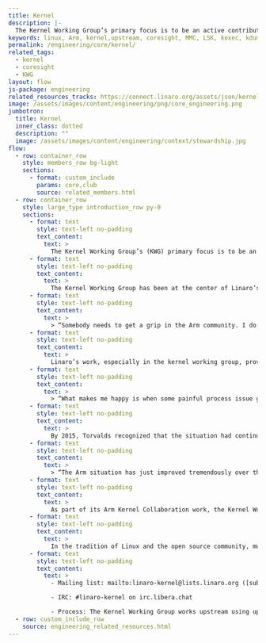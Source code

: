 ```yaml
---
title: Kernel
description: |-
  The Kernel Working Group’s primary focus is to be an active contributor to the upstream community and facilitate acceptance of Arm code into the Linux mainline kernel.
keywords: linux, Arm, kernel,upstream, coresight, MMC, LSK, kexec, kdump,storage,memory management,device tree
permalink: /engineering/core/kernel/
related_tags:
  - kernel
  - coresight
  - KWG
layout: flow
js-package: engineering
related_resources_tracks: https://connect.linaro.org/assets/json/kernel.json
image: /assets/images/content/engineering/png/core_engineering.png
jumbotron:
  title: Kernel
  inner_class: dotted
  description: ""
  image: /assets/images/content/engineering/context/stewardship.jpg
flow:
  - row: container_row
    style: members_row bg-light
    sections:
      - format: custom_include
        params: core,club
        source: related_members.html
  - row: container_row
    style: large_type introduction_row py-0
    sections:
      - format: text
        style: text-left no-padding
        text_content:
          text: >
            The Kernel Working Group’s (KWG) primary focus is to be an active contributor to the upstream community and facilitate acceptance of our code into the Linux mainline kernel. Our goal is kernel consolidation - a single source tree with integrated support for multiple Arm SoCs and Arm-based platforms.
      - format: text
        style: text-left no-padding
        text_content:
          text: >
            The Kernel Working Group has been at the center of Linaro’s engineering work right from the beginning. The code churn created by multiple companies and individuals trying to upstream essentially the same code into kernel.org was one of the main reasons that Linaro was founded and Linus Torvalds famously complained about this shortly after Linaro’s founding:
      - format: text
        style: text-left no-padding
        text_content:
          text: >
            > “Somebody needs to get a grip in the Arm community. I do want to do these merges, just to see how screwed up things are, but guys, this is just ridiculous. The pure amount of crazy churn is annoying in itself, but when I then get these “independent” pull requests from four different people, and they touch the same files, that indicates that something is wrong.” Source: Linux Kernel Mailing List, March 2011 https://lkml.org/lkml/2011/3/17/492
      - format: text
        style: text-left no-padding
        text_content:
          text: >
            Linaro’s work, especially in the kernel working group, provided the focal point for collaboration and the situation recognizably improved and Torvalds commented in 2012:
      - format: text
        style: text-left no-padding
        text_content:
          text: >
            > “What makes me happy is when some painful process issue gets resolved. For me, over the last year, it’s been Arm who from a constant headache in every single merge window has become an upstanding citizen in the Linux community…” Source: http://news.softpedia.com/news/Linus-Torvalds-Arm-Is-an-Upstanding-Member-of-The-Community-294886.shtml
      - format: text
        style: text-left no-padding
        text_content:
          text: >
            By 2015, Torvalds recognized that the situation had continued to improve:
      - format: text
        style: text-left no-padding
        text_content:
          text: >
            > “The Arm situation has just improved tremendously over the last several years. It used to be a major pain to me, it has gone to almost being entirely painless…” Source: https://youtu.be/msT1O8P6KXQ
      - format: text
        style: text-left no-padding
        text_content:
          text: >
            As part of its Arm Kernel Collaboration work, the Kernel Working Group has taken full responsibility for implementing support for many Armv8 features including CoreSight, kprobes, kexec and more. In addition, it has major contributions in the areas of Android upstreaming and work specific to storage performance.
      - format: text
        style: text-left no-padding
        text_content:
          text: >
            In the tradition of Linux and the open source community, much of the technical discussion for the kernel team takes place over email and informal conversations on IRC.
      - format: text
        style: text-left no-padding
        text_content:
          text: >
            - Mailing list: mailto:linaro-kernel@lists.linaro.org ([subscribe](http://lists.linaro.org/mailman/listinfo/linaro-dev))

            - IRC: #linaro-kernel on irc.libera.chat

            - Process: The Kernel Working Group works upstream using upstream processes and through lead projects.
  - row: custom_include_row
    source: engineering_related_resources.html
---
```

